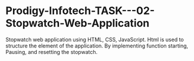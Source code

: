 # Prodigy-Infotech-TASK---02-Stopwatch-Web-Application
Stopwatch web application using HTML, CSS, JavaScript. Html is used to structure the element of the application. By implementing function starting, Pausing, and resetting the stopwatch. 
